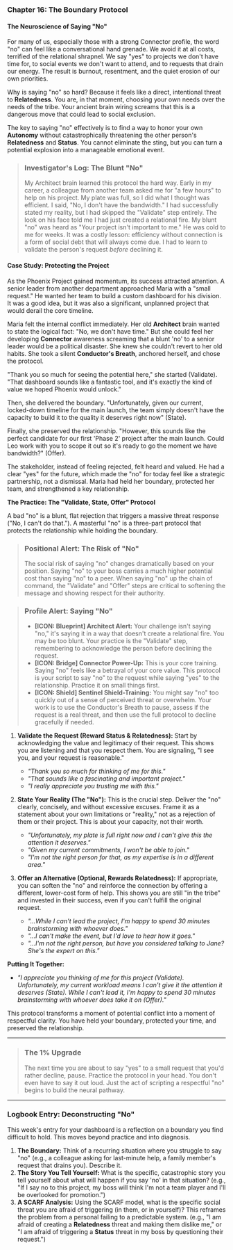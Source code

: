### **Chapter 16: The Boundary Protocol**
#### The Neuroscience of Saying "No"

For many of us, especially those with a strong Connector profile, the word "no" can feel like a conversational hand grenade. We avoid it at all costs, terrified of the relational shrapnel. We say "yes" to projects we don't have time for, to social events we don't want to attend, and to requests that drain our energy. The result is burnout, resentment, and the quiet erosion of our own priorities.

Why is saying "no" so hard? Because it feels like a direct, intentional threat to **Relatedness**. You are, in that moment, choosing your own needs over the needs of the tribe. Your ancient brain wiring screams that this is a dangerous move that could lead to social exclusion.

The key to saying "no" effectively is to find a way to honor your own **Autonomy** without catastrophically threatening the other person's **Relatedness** and **Status**. You cannot eliminate the sting, but you can turn a potential explosion into a manageable emotional event.

> ### **Investigator's Log: The Blunt "No"**
>
> My Architect brain learned this protocol the hard way. Early in my career, a colleague from another team asked me for "a few hours" to help on his project. My plate was full, so I did what I thought was efficient. I said, "No, I don't have the bandwidth." I had successfully stated my reality, but I had skipped the "Validate" step entirely. The look on his face told me I had just created a relational fire. My blunt "no" was heard as "Your project isn't important to me." He was cold to me for weeks. It was a costly lesson: efficiency without connection is a form of social debt that will always come due. I had to learn to validate the person's request *before* declining it.

#### **Case Study: Protecting the Project**

As the Phoenix Project gained momentum, its success attracted attention. A senior leader from another department approached Maria with a "small request." He wanted her team to build a custom dashboard for his division. It was a good idea, but it was also a significant, unplanned project that would derail the core timeline.

Maria felt the internal conflict immediately. Her old **Architect** brain wanted to state the logical fact: "No, we don't have time." But she could feel her developing **Connector** awareness screaming that a blunt 'no' to a senior leader would be a political disaster. She knew she couldn't revert to her old habits. She took a silent **Conductor's Breath**, anchored herself, and chose the protocol.

"Thank you so much for seeing the potential here," she started (Validate). "That dashboard sounds like a fantastic tool, and it's exactly the kind of value we hoped Phoenix would unlock."

Then, she delivered the boundary. "Unfortunately, given our current, locked-down timeline for the main launch, the team simply doesn't have the capacity to build it to the quality it deserves right now" (State).

Finally, she preserved the relationship. "However, this sounds like the perfect candidate for our first 'Phase 2' project after the main launch. Could Leo work with you to scope it out so it's ready to go the moment we have bandwidth?" (Offer).

The stakeholder, instead of feeling rejected, felt heard and valued. He had a clear "yes" for the future, which made the "no" for today feel like a strategic partnership, not a dismissal. Maria had held her boundary, protected her team, and strengthened a key relationship.

**The Practice: The "Validate, State, Offer" Protocol**

A bad "no" is a blunt, flat rejection that triggers a massive threat response ("No, I can't do that."). A masterful "no" is a three-part protocol that protects the relationship while holding the boundary.

> ### **Positional Alert: The Risk of "No"**
>
> The social risk of saying "no" changes dramatically based on your position. Saying "no" to your boss carries a much higher potential cost than saying "no" to a peer. When saying "no" up the chain of command, the "Validate" and "Offer" steps are critical to softening the message and showing respect for their authority.

> ### **Profile Alert: Saying "No"**
>
> *   **[ICON: Blueprint] Architect Alert:** Your challenge isn't saying "no," it's saying it in a way that doesn't create a relational fire. You may be too blunt. Your practice is the "Validate" step, remembering to acknowledge the person before declining the request.
> *   **[ICON: Bridge] Connector Power-Up:** This is your core training. Saying "no" feels like a betrayal of your core value. This protocol is your script to say "no" to the request while saying "yes" to the relationship. Practice it on small things first.
> *   **[ICON: Shield] Sentinel Shield-Training:** You might say "no" too quickly out of a sense of perceived threat or overwhelm. Your work is to use the Conductor's Breath to pause, assess if the request is a real threat, and then use the full protocol to decline gracefully if needed.

1.  **Validate the Request (Reward Status & Relatedness):** Start by acknowledging the value and legitimacy of their request. This shows you are listening and that you respect them. You are signaling, "I see you, and your request is reasonable."
    *   *"Thank you so much for thinking of me for this."*
    *   *"That sounds like a fascinating and important project."*
    *   *"I really appreciate you trusting me with this."*

2.  **State Your Reality (The "No"):** This is the crucial step. Deliver the "no" clearly, concisely, and without excessive excuses. Frame it as a statement about your own limitations or "reality," not as a rejection of them or their project. This is about your capacity, not their worth.
    *   *"Unfortunately, my plate is full right now and I can't give this the attention it deserves."*
    *   *"Given my current commitments, I won't be able to join."*
    *   *"I'm not the right person for that, as my expertise is in a different area."*

3.  **Offer an Alternative (Optional, Rewards Relatedness):** If appropriate, you can soften the "no" and reinforce the connection by offering a different, lower-cost form of help. This shows you are still "in the tribe" and invested in their success, even if you can't fulfill the original request.
    *   *"...While I can't lead the project, I'm happy to spend 30 minutes brainstorming with whoever does."*
    *   *"...I can't make the event, but I'd love to hear how it goes."*
    *   *"...I'm not the right person, but have you considered talking to Jane? She's the expert on this."*

**Putting It Together:**
*   *"I appreciate you thinking of me for this project (Validate). Unfortunately, my current workload means I can't give it the attention it deserves (State). While I can't lead it, I'm happy to spend 30 minutes brainstorming with whoever does take it on (Offer)."*

This protocol transforms a moment of potential conflict into a moment of respectful clarity. You have held your boundary, protected your time, and preserved the relationship.

---
> ### **The 1% Upgrade**
>
> The next time you are about to say "yes" to a small request that you'd rather decline, pause. Practice the protocol in your head. You don't even have to say it out loud. Just the act of scripting a respectful "no" begins to build the neural pathway.

---
### **Logbook Entry: Deconstructing "No"**

This week's entry for your dashboard is a reflection on a boundary you find difficult to hold. This moves beyond practice and into diagnosis.

1.  **The Boundary:** Think of a recurring situation where you struggle to say "no" (e.g., a colleague asking for last-minute help, a family member's request that drains you). Describe it.
2.  **The Story You Tell Yourself:** What is the specific, catastrophic story you tell yourself about what will happen if you say 'no' in that situation? (e.g., "If I say no to this project, my boss will think I'm not a team player and I'll be overlooked for promotion.")
3.  **A SCARF Analysis:** Using the SCARF model, what is the specific social threat you are afraid of triggering (in them, or in yourself)? This reframes the problem from a personal failing to a predictable system. (e.g., "I am afraid of creating a **Relatedness** threat and making them dislike me," or "I am afraid of triggering a **Status** threat in my boss by questioning their request.")
      